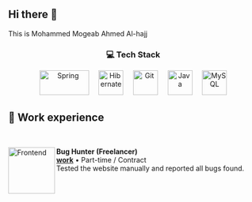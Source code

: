 ## Hi there 👋
This is Mohammed Mogeab Ahmed Al-hajj

<h3 align="center">💻 Tech Stack</h3>

<p align="center">
  <img src="https://cdn.svgporn.com/logos/spring.svg" alt="Spring" width="100" height="50" />
  &nbsp;&nbsp;&nbsp;
  <img src="https://cdn.svgporn.com/logos/hibernate.svg" alt="Hibernate" width="50" height="50" />
  &nbsp;&nbsp;&nbsp;
  <img src="https://cdn.svgporn.com/logos/git-icon.svg" alt="Git" width="50" height="50" />
  &nbsp;&nbsp;&nbsp;
  <img src="https://cdn.svgporn.com/logos/java.svg" alt="Java" width="50" height="50" />
  &nbsp;&nbsp;&nbsp;
  <img src="https://cdn.svgporn.com/logos/mysql.svg" alt="MySQL" width="50" height="50" />
</p>

## 👷 Work experience
<br/>

[<img align="left" height="94px" width="94px" alt="Frontend" src="https://www.tryexponent.com/_next/static/media/logo.58b2f326.svg"/>](https://github.com/MohammedMogeab/)
**Bug Hunter (Freelancer)** \
[**work**](https://github.com/bhza/) • Part-time / Contract
<br/>
Tested the website manually and reported all bugs found.  
